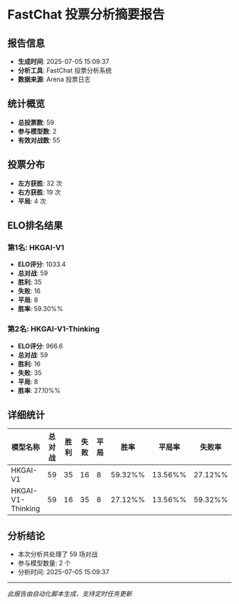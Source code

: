 # FastChat 投票分析摘要报告

## 报告信息
- **生成时间**: 2025-07-05 15:09:37
- **分析工具**: FastChat 投票分析系统
- **数据来源**: Arena 投票日志

## 统计概览
- **总投票数**: 59
- **参与模型数**: 2
- **有效对战数**: 55

## 投票分布
- **左方获胜**: 32 次
- **右方获胜**: 19 次
- **平局**: 4 次

## ELO排名结果
### 第1名: HKGAI-V1
- **ELO评分**: 1033.4
- **总对战**: 59
- **胜利**: 35
- **失败**: 16
- **平局**: 8
- **胜率**: 59.30%%

### 第2名: HKGAI-V1-Thinking
- **ELO评分**: 966.6
- **总对战**: 59
- **胜利**: 16
- **失败**: 35
- **平局**: 8
- **胜率**: 27.10%%

## 详细统计

| 模型名称 | 总对战 | 胜利 | 失败 | 平局 | 胜率 | 平局率 | 失败率 |
|---------|--------|------|------|------|------|--------|--------|
| HKGAI-V1 | 59 | 35 | 16 | 8 | 59.32%% | 13.56%% | 27.12%% |
| HKGAI-V1-Thinking | 59 | 16 | 35 | 8 | 27.12%% | 13.56%% | 59.32%% |

## 分析结论
- 本次分析共处理了 59 场对战
- 参与模型数量: 2 个
- 分析时间: 2025-07-05 15:09:37

---
*此报告由自动化脚本生成，支持定时任务更新*
